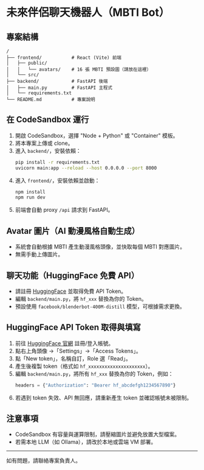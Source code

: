 # 未來伴侶聊天機器人（MBTI Bot）

## 專案結構

```
/
├── frontend/           # React (Vite) 前端
│   ├── public/
│   │   └── avatars/    # 16 張 MBTI 預設圖（請放在這裡）
│   └── src/
├── backend/            # FastAPI 後端
│   ├── main.py         # FastAPI 主程式
│   └── requirements.txt
└── README.md           # 專案說明
```

## 在 CodeSandbox 運行

1. 開啟 CodeSandbox，選擇 "Node + Python" 或 "Container" 模板。
2. 將本專案上傳或 clone。
3. 進入 `backend/`，安裝依賴：
   ```bash
   pip install -r requirements.txt
   uvicorn main:app --reload --host 0.0.0.0 --port 8000
   ```
4. 進入 `frontend/`，安裝依賴並啟動：
   ```bash
   npm install
   npm run dev
   ```
5. 前端會自動 proxy `/api` 請求到 FastAPI。

## Avatar 圖片（AI 動漫風格自動生成）
- 系統會自動根據 MBTI 產生動漫風格頭像，並快取每個 MBTI 對應圖片。
- 無需手動上傳圖片。

## 聊天功能（HuggingFace 免費 API）
- 請註冊 [HuggingFace](https://huggingface.co/) 並取得免費 API Token。
- 編輯 `backend/main.py`，將 `hf_xxx` 替換為你的 Token。
- 預設使用 `facebook/blenderbot-400M-distill` 模型，可根據需求更換。

## HuggingFace API Token 取得與填寫
1. 前往 [HuggingFace 官網](https://huggingface.co/) 註冊/登入帳號。
2. 點右上角頭像 →「Settings」→「Access Tokens」。
3. 點「New token」，名稱自訂，Role 選「Read」。
4. 產生後複製 token（格式如 `hf_xxxxxxxxxxxxxxxxxxxxx`）。
5. 編輯 `backend/main.py`，將所有 `hf_xxx` 替換為你的 Token，例如：
   ```python
   headers = {"Authorization": "Bearer hf_abcdefgh1234567890"}
   ```
6. 若遇到 token 失效、API 無回應，請重新產生 token 並確認帳號未被限制。

## 注意事項
- CodeSandbox 有容量與運算限制，請壓縮圖片並避免放置大型檔案。
- 若需本地 LLM（如 Ollama），請改於本地或雲端 VM 部署。

---

如有問題，請聯絡專案負責人。
